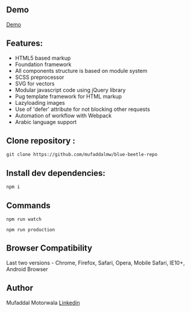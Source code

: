 ## Demo

[Demo](https://mufaddalmw.github.io/blue-beetle-repo/dist/)

## Features:

- HTML5 based markup
- Foundation framework
- All components structure is based on module system
- SCSS preprocessor
- SVG for vectors
- Modular javascript code using jQuery library
- Pug template framework for HTML markup
- Lazyloading images
- Use of 'defer' attribute for not blocking other requests
- Automation of workflow with Webpack
- Arabic language support

## Clone repository :

```
git clone https://github.com/mufaddalmw/blue-beetle-repo
```

## Install dev dependencies:

```
npm i
```

## Commands

 `npm run watch` 

 `npm run production` 

## Browser Compatibility

Last two versions - Chrome, Firefox, Safari, Opera, Mobile Safari, IE10+, Android Browser

## Author

Mufaddal Motorwala
[Linkedin](https://www.linkedin.com/in/mufaddalmw/)